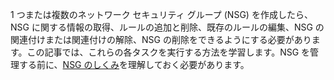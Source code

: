 1 つまたは複数のネットワーク セキュリティ グループ (NSG) を作成したら、NSG に関する情報の取得、ルールの追加と削除、既存のルールの編集、NSG の関連付けまたは関連付けの解除、NSG の削除をできるようにする必要があります。この記事では、これらの各タスクを実行する方法を学習します。NSG を管理する前に、[NSG のしくみ](..\articles\virtual-network\virtual-networks-nsg.md)を理解しておく必要があります。

<!---HONumber=AcomDC_0323_2016-->